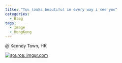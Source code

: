 ```yaml
---
title: "You looks beautiful in every way i see you"
categories:
  - Blog
tags:
  - Image
  - HongKong
---
```


@ Kenndy Town, HK

<a href="https://imgur.com/msisFJB"><img src="https://i.imgur.com/msisFJB.jpg" title="source: imgur.com" /></a>


<script src="https://utteranc.es/client.js"
        repo="serendipityinlife/serendipityinlife.github.io"
        issue-term="pathname"
        theme="github-light"
        crossorigin="anonymous"
        async>
</script>
